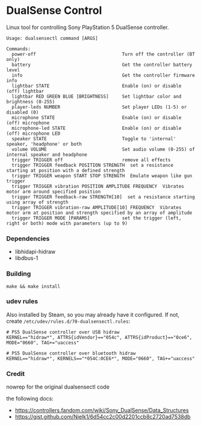 # DualSense Control

Linux tool for controlling Sony PlayStation 5 DualSense controller.

    Usage: dualsensectl command [ARGS]

    Commands:
      power-off                                Turn off the controller (BT only)
      battery                                  Get the controller battery level
      info                                     Get the controller firmware info
      lightbar STATE                           Enable (on) or disable (off) lightbar
      lightbar RED GREEN BLUE [BRIGHTNESS]     Set lightbar color and brightness (0-255)
      player-leds NUMBER                       Set player LEDs (1-5) or disabled (0)
      microphone STATE                         Enable (on) or disable (off) microphone
      microphone-led STATE                     Enable (on) or disable (off) microphone LED
      speaker STATE                            Toggle to 'internal' speaker, 'headphone' or both
      volume VOLUME                            Set audio volume (0-255) of internal speaker and headphone
      trigger TRIGGER off                      remove all effects
      trigger TRIGGER feedback POSITION STRENGTH  set a resistance starting at position with a defined strength
      trigger TRIGGER weapon START STOP STRENGTH  Emulate weapon like gun trigger
      trigger TRIGGER vibration POSITION AMPLITUDE FREQUENCY  Vibrates motor arm around specified position
      trigger TRIGGER feedback-raw STRENGTH[10]  set a resistance starting using array of strength
      trigger TRIGGER vibration-raw AMPLITUDE[10] FREQUENCY  Vibrates motor arm at position and strength specified by an array of amplitude
      trigger TRIGGER MODE [PARAMS]            set the trigger (left, right or both) mode with parameters (up to 9)


### Dependencies

* libhidapi-hidraw
* libdbus-1

### Building

    make && make install

### udev rules

Also installed by Steam, so you may already have it configured. If not, create `/etc/udev/rules.d/70-dualsensectl.rules`:

    # PS5 DualSense controller over USB hidraw
    KERNEL=="hidraw*", ATTRS{idVendor}=="054c", ATTRS{idProduct}=="0ce6", MODE="0660", TAG+="uaccess"

    # PS5 DualSense controller over bluetooth hidraw
    KERNEL=="hidraw*", KERNELS=="*054C:0CE6*", MODE="0660", TAG+="uaccess"

### Credit

nowrep for the original dualsensectl code

the following docs:
 - https://controllers.fandom.com/wiki/Sony_DualSense/Data_Structures
 - https://gist.github.com/Nielk1/6d54cc2c00d2201ccb8c2720ad7538db
